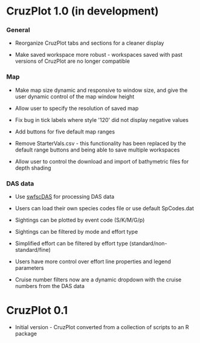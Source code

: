 # CruzPlot 1.0 (in development)

### General

* Reorganize CruzPlot tabs and sections for a cleaner display

* Make saved workspace more robust - workspaces saved with past versions of CruzPlot are no longer compatible

### Map

* Make map size dynamic and responsive to window size, and give the user dynamic control of the map window height

* Allow user to specify the resolution of saved map

* Fix bug in tick labels where style '120' did not display negative values

* Add buttons for five default map ranges

* Remove StarterVals.csv - this functionality has been replaced by the default range buttons and being able to save multiple workspaces

* Allow user to control the download and import of bathymetric files for depth shading

### DAS data

* Use [swfscDAS](https://smwoodman.github.io/swfscDAS/) for processing DAS data

* Users can load their own species codes file or use default SpCodes.dat

* Sightings can be plotted by event code (S/K/M/G/p)

* Sightings can be filtered by mode and effort type

* Simplified effort can be filtered by effort type (standard/non-standard/fine)

* Users have more control over effort line properties and legend parameters

* Cruise number filters now are a dynamic dropdown with the cruise numbers from the DAS data


# CruzPlot 0.1
* Initial version - CruzPlot converted from a collection of scripts to an R package
